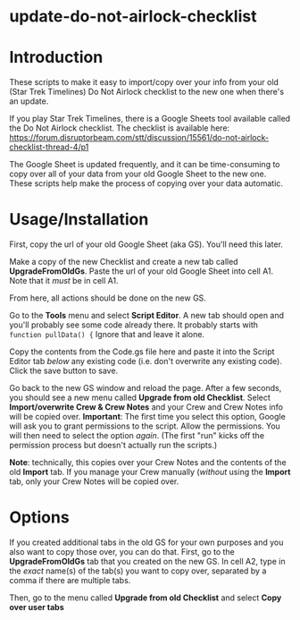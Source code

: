 # update-do-not-airlock-checklist

# Introduction
These scripts to make it easy to import/copy over your info from your old (Star Trek Timelines) Do Not Airlock checklist to the new one when there's an update.

If you play Star Trek Timelines, there is a Google Sheets tool available called the Do Not Airlock checklist.
The checklist is available here: https://forum.disruptorbeam.com/stt/discussion/15561/do-not-airlock-checklist-thread-4/p1

The Google Sheet is updated frequently, and it can be time-consuming to copy over all of your data from your old Google Sheet to the new one.
These scripts help make the process of copying over your data automatic.

# Usage/Installation

First, copy the url of your old Google Sheet (aka GS). You'll need this later.


Make a copy of the new Checklist and create a new tab called **UpgradeFromOldGs**.
Paste the url of your old Google Sheet into cell A1. Note that it *must* be in cell A1.

From here, all actions should be done on the new GS.

Go to the **Tools** menu and select **Script Editor**.
A new tab should open and you'll probably see some code already there. It probably starts with `function pullData() {`
Ignore that and leave it alone. 

Copy the contents from the Code.gs file here and paste it into the Script Editor tab *below* any existing code (i.e. don't overwrite any existing code).
Click the save button to save.

Go back to the new GS window and reload the page. After a few seconds, you should see a new menu called **Upgrade from old Checklist**.
Select **Import/overwrite Crew & Crew Notes** and your Crew and Crew Notes info will be copied over.
**Important**: The first time you select this option, Google will ask you to grant permissions to the script. Allow the permissions.
You will then need to select the option *again*. (The first "run" kicks off the permission process but doesn't actually run the scripts.)

**Note**: technically, this copies over your Crew Notes and the contents of the old **Import** tab.
If you manage your Crew manually (*without* using the **Import** tab, only your Crew Notes will be copied over.

# Options

If you created additional tabs in the old GS for your own purposes and you also want to copy those over, you can do that.
First, go to the **UpgradeFromOldGs** tab that you created on the new GS.
In cell A2, type in the *exact* name(s) of the tab(s) you want to copy over, separated by a comma if there are multiple tabs.

Then, go to the menu called **Upgrade from old Checklist** and select **Copy over user tabs**
